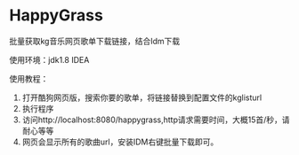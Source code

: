 # HappyGrass
批量获取kg音乐网页歌单下载链接，结合Idm下载

使用环境：jdk1.8 IDEA

使用教程：

1. 打开酷狗网页版，搜索你要的歌单，将链接替换到配置文件的kglisturl
2. 执行程序
3. 访问http://localhost:8080/happygrass,http请求需要时间，大概15首/秒，请耐心等等
4. 网页会显示所有的歌曲url，安装IDM右键批量下载即可。


